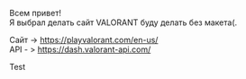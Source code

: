 Всем привет!<br>
Я выбрал делать сайт VALORANT буду делать без макета(.

Сайт -> https://playvalorant.com/en-us/<br>
API - > https://dash.valorant-api.com/

Test